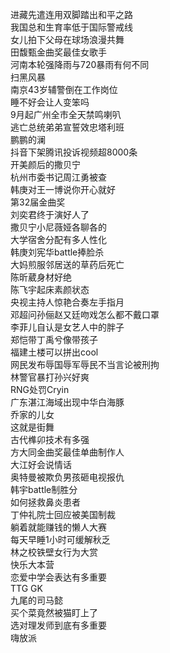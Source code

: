 进藏先遣连用双脚踏出和平之路  
我国总和生育率低于国际警戒线  
女儿拍下父母在球场浪漫共舞  
田馥甄金曲奖最佳女歌手  
河南本轮强降雨与720暴雨有何不同  
扫黑风暴  
南京43岁辅警倒在工作岗位  
睡不好会让人变笨吗  
9月起广州全市全天禁鸣喇叭  
逃亡总统弟弟宣誓效忠塔利班  
鹏鹏的澜  
抖音下架腾讯投诉视频超8000条  
开美颜后的撒贝宁  
杭州市委书记周江勇被查  
韩庚对王一博说你开心就好  
第32届金曲奖  
刘奕君终于演好人了  
撒贝宁小尼薇娅各聊各的  
大学宿舍分配有多人性化  
韩庚刘宪华battle捧脸杀  
大妈煎服邻居送的草药后死亡  
陈昕葳身材好绝  
陈飞宇起床素颜状态  
央视主持人惊艳合奏左手指月  
邓超问孙俪赵又廷吻戏怎么都不戴口罩  
李菲儿自认是女艺人中的胖子  
郑恺带丁禹兮像带孩子  
福建土楼可以拼出cool  
网民发布辱国辱军辱民不当言论被刑拘  
林警官暴打孙兴好爽  
RNG处罚Cryin  
广东湛江海域出现中华白海豚  
乔家的儿女  
这就是街舞  
古代榫卯技术有多强  
方大同金曲奖最佳单曲制作人  
大江好会说情话  
奥特曼被欺负男孩砸电视报仇  
韩宇battle制胜分  
如何拯救鼻炎患者  
丁仲礼院士回应被美国制裁  
躺着就能赚钱的懒人大赛  
每天早睡1小时可缓解秋乏  
林之校铁壁女行为大赏  
快乐大本营  
恋爱中学会表达有多重要  
TTG GK  
九尾的司马懿  
买个菜竟然被猫盯上了  
选对理发师到底有多重要  
嗨放派  
